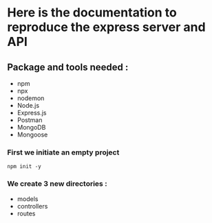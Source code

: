 # Here is the documentation to reproduce the express server and API

## Package and tools needed : 

- npm
- npx
- nodemon
- Node.js
- Express.js
- Postman
- MongoDB
- Mongoose

### First we initiate an empty project

    npm init -y 

### We create 3 new directories :

- models
- controllers
- routes

